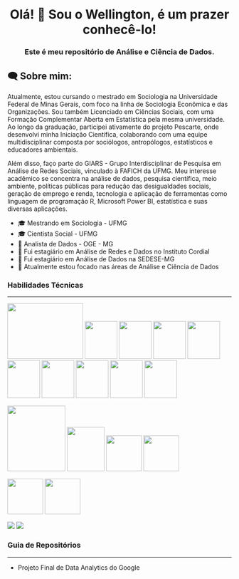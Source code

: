 <h1 align="center">Olá! 👋 Sou o Wellington, é um prazer conhecê-lo!</h1>

<h3 align="center">Este é meu repositório de Análise e Ciência de Dados.</h3>

<h2 align="left">🗨 Sobre mim:</h2>

Atualmente, estou cursando o mestrado em Sociologia na Universidade Federal de Minas Gerais, com foco na linha de Sociologia Econômica e das Organizações. Sou também Licenciado em Ciências Sociais, com uma Formação Complementar Aberta em Estatística pela mesma universidade. Ao longo da graduação, participei ativamente do projeto Pescarte, onde desenvolvi minha Iniciação Científica, colaborando com uma equipe multidisciplinar composta por sociólogos, antropólogos, estatísticos e educadores ambientais.

Além disso, faço parte do GIARS - Grupo Interdisciplinar de Pesquisa em Análise de Redes Sociais, vinculado à FAFICH da UFMG. Meu interesse acadêmico se concentra na análise de dados, pesquisa científica, meio ambiente, políticas públicas para redução das desigualdades sociais, geração de emprego e renda, tecnologia e aplicação de ferramentas como linguagem de programação R, Microsoft Power BI, estatística e suas diversas aplicações.

* :mortar_board: Mestrando em Sociologia - UFMG
* :mortar_board: Cientista Social - UFMG
* :office: Analista de Dados - OGE - MG
* :office: Fui estagiário em Análise de Redes e Dados no Instituto Cordial
* :office: Fui estagiário em Análise de Dados na SEDESE-MG
* :rocket: Atualmente estou focado nas áreas de Análise e Ciência de Dados

### Habilidades Técnicas
---
<img src="https://www.r-project.org/Rlogo.png" width="170" height="125"> <img src ="https://github.com/welli45/welli45/assets/74972381/9cc2e420-8876-42f9-b67a-2eb5f1172698" width="73,6" height="85"> <img src = "https://www.tidyverse.org/css/images/hex/dplyr.png" width="73,6" height="85">  <img src = "https://www.tidyverse.org/css/images/hex/tidyr.png" width="73,6" height="85"> <img src = "https://www.tidyverse.org/css/images/hex/tibble.png" width="73,6" height="85"> <img src = "https://www.tidyverse.org/css/images/hex/stringr.png" width="73,6" height="85"> <img src = "https://www.tidyverse.org/css/images/hex/purrr.png" width="73,6" height="85"> <img src = "https://www.tidyverse.org/css/images/hex/ggplot2.png" width="73,6" height="85"> <img src = "https://www.tidyverse.org/css/images/hex/forcats.png" width="73,6" height="85"> <img src=https://rstudio.github.io/cheatsheets/html/images/logo-rmarkdown.png width="73,6" height="85">


<img src = "https://s3.dualstack.us-east-2.amazonaws.com/pythondotorg-assets/media/community/logos/python-logo-only.png" width="130,7" height="147,8"> <img src ="https://upload.wikimedia.org/wikipedia/commons/thumb/2/22/Pandas_mark.svg/449px-Pandas_mark.svg.png?20200210000431"  width="84,9" height="99,9"> <img src="https://numpy.org/images/logo.svg" width="80" height="80"> <img src = "https://jupyter.org/assets/homepage/main-logo.svg" width="80" height="80">

<img src = "https://upload.wikimedia.org/wikipedia/commons/thumb/3/34/Microsoft_Office_Excel_%282019%E2%80%93present%29.svg/512px-Microsoft_Office_Excel_%282019%E2%80%93present%29.svg.png" width="80" height="80"> <img src = "https://upload.wikimedia.org/wikipedia/commons/thumb/c/cf/New_Power_BI_Logo.svg/64px-New_Power_BI_Logo.svg.png" width="80" height="80"> 

<img src="https://upload.wikimedia.org/wikipedia/commons/thumb/a/ae/Google_Sheets_2020_Logo.svg/64px-Google_Sheets_2020_Logo.svg.png"> <img src = "https://seeklogo.com/images/G/google-big-query-logo-AC63E7C329-seeklogo.com.png"> 

 ### Guia de Repositórios
 ---
 * Projeto Final de Data Analytics do Google


<!---
welli45/welli45 is a ✨ special ✨ repository because its `README.md` (this file) appears on your GitHub profile.
You can click the Preview link to take a look at your changes.
--->
